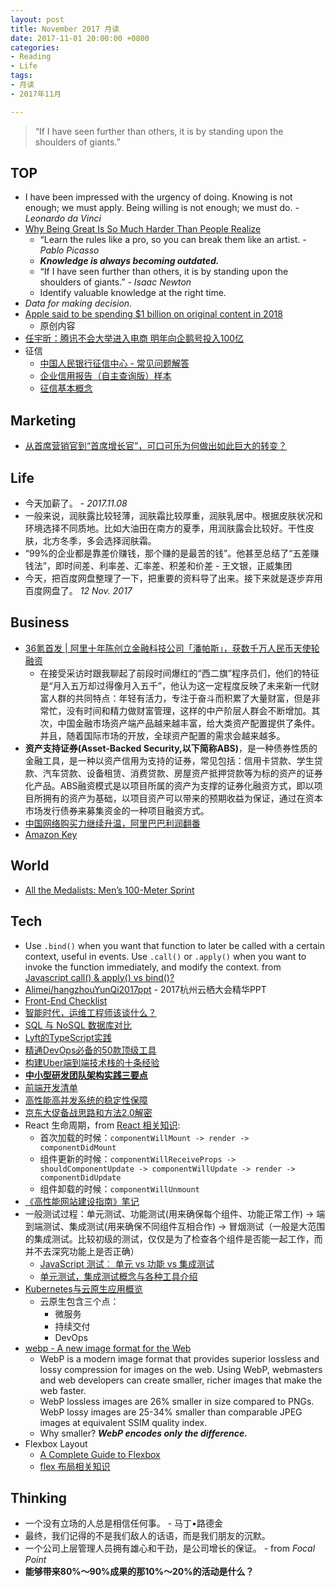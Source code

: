 ```yaml
---
layout: post
title: November 2017 月读
date: 2017-11-01 20:00:00 +0800
categories:
- Reading
- Life
tags:
- 月读
- 2017年11月

---
```


<blockquote class="blockquote-center">
<p>“If I have seen further than others, it is by standing upon the shoulders of giants.”</p>
</blockquote>

## TOP

- I have been impressed with the urgency of doing. Knowing is not enough; we must apply. Being willing is not enough; we must do. *-Leonardo da Vinci*
- [Why Being Great Is So Much Harder Than People Realize](https://medium.com/the-mission/why-being-great-is-so-much-harder-than-people-realize-c91616b18bc9)
	- “Learn the rules like a pro, so you can break them like an artist. *- Pablo Picasso*
	- ***Knowledge is always becoming outdated.***
	- “If I have seen further than others, it is by standing upon the shoulders of giants.” *-  Isaac Newton*
	- Identify valuable knowledge at the right time.
- *Data for making decision.*
- [Apple said to be spending $1 billion on original content in 2018](https://techcrunch.com/2017/08/16/apple-said-to-be-spending-1-billion-on-original-content-in-2018/)
	- 原创内容
- [任宇昕：腾讯不会大举进入电商 明年向企鹅号投入100亿](http://www.sohu.com/a/203039823_115565)
- 征信
	- [中国人民银行征信中心 - 常见问题解答](http://www.pbccrc.org.cn/zxzx/kefzx/201401/9435199b9a284116b89b27faa6c9408d.shtml)
	- [企业信用报告（自主查询版）样本](http://www.pbccrc.org.cn/zxzx/qyzx/201401/9d21885d4aca4865816d9ed223ce2b74.shtml)
	- [征信基本概念](http://www.pbccrc.org.cn/zxzx/zxzs/201401/87814073facf4b9795480d40fd626467.shtml)

## Marketing

- [从首席营销官到“首席增长官”，可口可乐为何做出如此巨大的转变？](https://mp.weixin.qq.com/s/iiuopK4baBh7Mug-Qr2pHg)

## Life

- 今天加薪了。 - *2017.11.08*
- 一般来说，润肤露比较轻薄，润肤霜比较厚重，润肤乳居中。根据皮肤状况和环境选择不同质地。比如大油田在南方的夏季，用润肤露会比较好。干性皮肤，北方冬季，多会选择润肤霜。
- “99%的企业都是靠差价赚钱，那个赚的是最苦的钱”。他甚至总结了“五差赚钱法”，即时间差、利率差、汇率差、积差和价差 - 王文银，正威集团
- 今天，把百度网盘整理了一下，把重要的资料导了出来。接下来就是逐步弃用百度网盘了。 *12 Nov. 2017*


## Business

- [36氪首发 | 阿里十年陈创立金融科技公司「潘帕斯」，获数千万人民币天使轮融资](http://36kr.com/p/5099959.html)
	- 在接受采访时跟我聊起了前段时间爆红的“西二旗”程序员们，他们的特征是“月入五万却过得像月入五千”，他认为这一定程度反映了未来新一代财富人群的共同特点：年轻有活力，专注于奋斗而积累了大量财富，但是非常忙，没有时间和精力做财富管理，这样的中产阶层人群会不断增加。其次，中国金融市场资产端产品越来越丰富，给大类资产配置提供了条件。并且，随着国际市场的开放，全球资产配置的需求会越来越多。
- **资产支持证券(Asset-Backed Security,以下简称ABS)**，是一种债券性质的金融工具，是一种以资产信用为支持的证券，常见包括：信用卡贷款、学生贷款、汽车贷款、设备租赁、消费贷款、房屋资产抵押贷款等为标的资产的证券化产品。ABS融资模式是以项目所属的资产为支撑的证券化融资方式，即以项目所拥有的资产为基础，以项目资产可以带来的预期收益为保证，通过在资本市场发行债券来募集资金的一种项目融资方式。
- [中国网络购买力继续升温，阿里巴巴利润翻番](https://cn.nytimes.com/business/20171103/alibaba-earnings/)
- [Amazon Key](https://www.amazon.com/b?&node=17285120011)

## World

- [All the Medalists: Men’s 100-Meter Sprint](http://www.nytimes.com/interactive/2012/08/05/sports/olympics/the-100-meter-dash-one-race-every-medalist-ever.html)

## Tech

- Use `.bind()` when you want that function to later be called with a certain context, useful in events. Use `.call()` or `.apply()` when you want to invoke the function immediately, and modify the context. from [Javascript call() & apply() vs bind()?](https://stackoverflow.com/questions/15455009/javascript-call-apply-vs-bind)
- [Alimei/hangzhouYunQi2017ppt](https://github.com/Alimei/hangzhouYunQi2017ppt) - 2017杭州云栖大会精华PPT
- [Front-End Checklist](https://github.com/thedaviddias/Front-End-Checklist)
- [智能时代，运维工程师该谈什么？](https://mp.weixin.qq.com/s?__biz=MzIzNjUxMzk2NQ==&mid=2247485869&idx=1&sn=18b268912d1a9379c73815bec89798c7)
- [SQL 与 NoSQL 数据库对比](https://aws.amazon.com/cn/nosql/)
- [Lyft的TypeScript实践](http://www.infoq.com/cn/news/2017/10/TypeScript-practice-Lyft)
- [精通DevOps必备的50款顶级工具](https://mp.weixin.qq.com/s?__biz=MzIzNjUxMzk2NQ==&mid=2247485863&idx=1&sn=176f93a62583372e401dd2720d79e11d&chksm=e8d7f665dfa07f73bdeb57dd954f875a267d0b3afefa0afcf62d1d6d6d87020c7915b044327e&scene=27#wechat_redirect)
- [构建Uber端到端技术栈的十条经验](http://www.infoq.com/cn/news/2017/10/building-uber-tech-stack-10-tips)
- [**中小型研发团队架构实践三要点**](https://mp.weixin.qq.com/s?__biz=MzIwMzg1ODcwMw==&mid=2247486905&idx=1&sn=e562243e2ba9330ac70f6546cf7da222)
- [前端开发清单](https://github.com/JohnsenZhou/Front-End-Checklist)
- [高性能高并发系统的稳定性保障](https://juejin.im/entry/585a50feac502e00671121e1)
- [京东大促备战思路和方法2.0解密](https://mp.weixin.qq.com/s?__biz=MzIwODA4NjMwNA==&mid=2652898119&idx=1&sn=07d8ed6395a035018bd8fadbbc93ee59)
- React 生命周期，from [React 相关知识](https://github.com/wy-ei/notebook/issues/27):		
	- 首次加载的时候：`componentWillMount -> render -> componentDidMount`
	- 组件更新的时候：`componentWillReceiveProps -> shouldComponentUpdate -> componentWillUpdate -> render -> componentDidUpdate`
	- 组件卸载的时候：`componentWillUnmount`
- [《高性能网站建设指南》笔记](https://github.com/wy-ei/notebook/issues/15)
- 一般测试过程：单元测试、功能测试(用来确保每个组件、功能正常工作) -> 端到端测试、集成测试(用来确保不同组件互相合作) -> 冒烟测试（一般是大范围的集成测试。比较初级的测试，仅仅是为了检查各个组件是否能一起工作，而并不去深究功能上是否正确）
	- [JavaScript 测试︰ 单元 vs 功能 vs 集成测试](https://juejin.im/entry/584ab2dc128fe1006c7cdc11)
	- [单元测试，集成测试概念与各种工具介绍](http://blog.csdn.net/fireofjava/article/details/12834599)
- [Kubernetes与云原生应用概览](https://mp.weixin.qq.com/s/t03np4jreW2iLxP6uiG9ag)
	- 云原生包含三个点：
		- 微服务
		- 持续交付
		- DevOps 
- [webp - A new image format for the Web](https://developers.google.com/speed/webp/)
	- WebP is a modern image format that provides superior lossless and lossy compression for images on the web. Using WebP, webmasters and web developers can create smaller, richer images that make the web faster.
	- WebP lossless images are 26% smaller in size compared to PNGs. WebP lossy images are 25-34% smaller than comparable JPEG images at equivalent SSIM quality index.
	- Why smaller? ***WebP encodes only the difference.***
- Flexbox Layout
	- [A Complete Guide to Flexbox](https://css-tricks.com/snippets/css/a-guide-to-flexbox/)
	- [flex 布局相关知识](https://github.com/wy-ei/notebook/issues/14)


## Thinking

- 一个没有立场的人总是相信任何事。 - 马丁•路德金
- 最终，我们记得的不是我们敌人的话语，而是我们朋友的沉默。
- 一个公司上层管理人员拥有雄心和干劲，是公司增长的保证。 - from *Focal Point*
- **能够带来80%～90%成果的那10%～20%的活动是什么？**